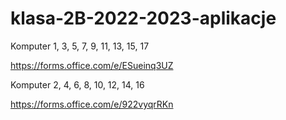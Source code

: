 # klasa-2B-2022-2023-aplikacje

Komputer 1, 3, 5, 7, 9, 11, 13, 15, 17

https://forms.office.com/e/ESueinq3UZ

Komputer 2, 4, 6, 8, 10, 12, 14, 16

https://forms.office.com/e/922vyqrRKn
